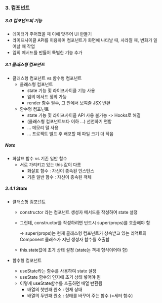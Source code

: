 ### 3. 컴포넌트

##### 3.0 컴포넌트의 기능

- 데이터가 주어졌을 때 이에 맞추어 UI 만들기
- 라이프사이클 API를 이용하여 컴포넌트가 화면에 나타날 때, 사라질 때, 변화가 일어날 때 작업
- 임의 메서드를 만들어 특별한 기능 추가



##### 3.1 클래스형 컴포넌트

- 클래스형 컴포넌트 vs 함수형 컴포넌트
  - 클래스형 컴포넌트  
    - state 기능 및 라이프사이클 기능 사용
    - 임의 메서드 정의 가능
    - render 함수 필수, 그 안에서 보여줄 JSX 반환
  - 함수형 컴포넌트
    - state 기능 및 라이프사이클 API 사용 불가능 -> Hooks로 해결
    - (클래스형 컴포넌트보다 이하 ...) 선언하기 편함
    - ... 메모리 덜 사용
    - ... 프로젝트 빌드 후 배포할 때 파일 크기 더 작음



##### Note

- 화살표 함수 vs 기존 일반 함수
  - 서로 가리키고 있는 this 값이 다름
    - 화살표 함수 : 자신이 종속된 인스턴스
    - 기존 일반 함수 : 자신이 종속된 객체



##### 3.4.1 State 

- 클래스형 컴포넌트

  - constructor 라는 컴포넌트 생성자 메서드를 작성하여 state 설정

  - 그런데, constructor를 작성하려면 반드시 super(props)를 호출해야 함

    -> super(props)는 현재 클래스형 컴포넌트가 상속받고 있는 리액트의 Component 클래스가 지닌 생성자 함수를 호출함

  - this.state값에 초기 상태 설정 (state는 객체 형식이어야 함)

- 함수형 컴포넌트

  - useState라는 함수를 사용하여 state 설정
  - useState 함수의 인자에 초기 상태 넣어야 됨
  - 이렇게 useState함수를 호출하면 배열 반환됨
    - 배열의 첫번째 원소 : 현재 상태
    - 배열의 두번째 원소 : 상태를 바꾸어 주는 함수 (=세터 함수)